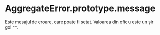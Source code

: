 # AggregateError.prototype.message

Este mesajul de eroare, care poate fi setat. Valoarea din oficiu este un șir gol `""`.
